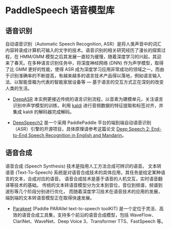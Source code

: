 PaddleSpeech 语音模型库
============

语音识别
--------

自动语音识别（Automatic Speech Recognition, ASR）是将人类声音中的词汇内容转录成计算机可输入的文字的技术。语音识别的相关研究经历了漫长的探索过程，在 HMM/GMM 模型之后其发展一直较为缓慢，随着深度学习的兴起，其迎来了春天。在多种语言识别任务中，将深度神经网络 (DNN) 作为声学模型，取得了比 GMM 更好的性能，使得 ASR 成为深度学习应用非常成功的领域之一。而由于识别准确率的不断提高，有越来越多的语言技术产品得以落地，例如语言输入法、以智能音箱为代表的智能家居设备等 — 基于语言的交互方式正在深刻的改变人类的生活。

-  [DeepASR](https://github.com/PaddlePaddle/models/blob/develop/PaddleSpeech/DeepASR/README_cn.md) 本实例更接近传统的语言识别流程，以音素为建模单元，关注语言识别中声学模型的训练，利用 [kaldi](http://www.kaldi-asr.org) 进行音频数据的特征提取和标签对齐，并集成 kaldi 的解码器完成解码。

- [DeepSpeech2](https://github.com/PaddlePaddle/DeepSpeech) 是一个采用 PaddlePaddle 平台的端到端自动语音识别（ASR）引擎的开源项目，具体原理请参考这篇论文 [Deep Speech 2: End-to-End Speech Recognition in English and Mandarin](https://arxiv.org/abs/1512.02595)。

## 语音合成

语音合成 (Speech Synthesis) 技术是指用人工方法合成可辨识的语音。
文本转语音 (Text-To-Speech) 系统是对语音合成技术的具体应用，其任务是给定某种语言的文本，合成对应的语音。
语音合成技术是基于语音的人机交互，实时语音翻译等技术的基础。
传统的文本转语音模型分为文本到音位，音位到频谱，频谱到波形等几个阶段分别进行优化，
而随着深度学习技术在语音技术的应用的发展，端到端的文本转语音模型正在取得快速发展。

- [Parakeet](https://github.com/PaddlePaddle/Parakeet) (Paddle PARAllel text-to-speech toolKIT) 是一个定位于灵活、高效的语音合成工具集，支持多个前沿的语音合成模型，包括 WaveFlow、ClariNet、WaveNet、Deep Voice 3、Transformer TTS、FastSpeech 等。

